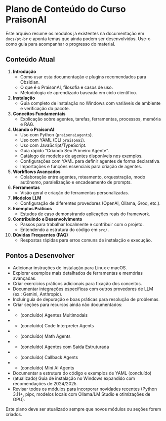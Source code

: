# Plano de Conteúdo do Curso PraisonAI

Este arquivo resume os módulos já existentes na documentação em `docs/pt-br` e aponta temas que ainda podem ser desenvolvidos. Use-o como guia para acompanhar o progresso do material.

## Conteúdo Atual

1. **Introdução**
   - Como usar esta documentação e plugins recomendados para Obsidian.
   - O que é o PraisonAI, filosofia e casos de uso.
   - Metodologia de aprendizado baseada em ciclo científico.
2. **Instalação**
   - Guia completo de instalação no Windows com variáveis de ambiente e verificação do pacote.
3. **Conceitos Fundamentais**
   - Explicação sobre agentes, tarefas, ferramentas, processos, memória e RAG.
4. **Usando o PraisonAI**
   - Uso com Python (`praisonaiagents`).
   - Uso com YAML (CLI `praisonai`).
   - Uso com JavaScript/TypeScript.
   - Guia rápido "Criando Seu Primeiro Agente".
   - Catálogo de modelos de agentes disponíveis nos exemplos.
   - Configurações com YAML para definir agentes de forma declarativa.
   - Importações e funções essenciais para criação de agentes.
5. **Workflows Avançados**
   - Colaboração entre agentes, roteamento, orquestração, modo autônomo, paralelização e encadeamento de prompts.
6. **Ferramentas**
   - Visão geral e criação de ferramentas personalizadas.
7. **Modelos LLM**
   - Configuração de diferentes provedores (OpenAI, Ollama, Groq, etc.).
8. **Exemplos Práticos**
   - Estudos de caso demonstrando aplicações reais do framework.
9. **Contribuindo e Desenvolvimento**
   - Passos para trabalhar localmente e contribuir com o projeto.
   - Entendendo a estrutura do código em `src/`.
10. **Dúvidas Frequentes (FAQ)**
    - Respostas rápidas para erros comuns de instalação e execução.

## Pontos a Desenvolver

- Adicionar instruções de instalação para Linux e macOS.
- Explorar exemplos mais detalhados de ferramentas e memórias avançadas.
- Criar exercícios práticos adicionais para fixação dos conceitos.
- Documentar integrações específicas com outros provedores de LLM (ex.: Gemini, Anthropic).
- Incluir guia de depuração e boas práticas para resolução de problemas.
- Criar seções para recursos ainda não documentados:
-  - (concluído) Agentes Multimodais
-  - (concluído) Code Interpreter Agents
-  - (concluído) Math Agents
-  - (concluído) Agentes com Saída Estruturada
-  - (concluído) Callback Agents
-  - (concluído) Mini AI Agents
- Documentar a estrutura do código e exemplos de YAML (concluído)
- (atualizado) Guia de instalação no Windows expandido com recomendações de 2024/2025.
- Revisar todos os módulos para incorporar novidades recentes (Python 3.11+, pipx, modelos locais com Ollama/LM Studio e otimizações de GPU).


Este plano deve ser atualizado sempre que novos módulos ou seções forem criados.